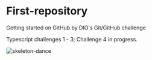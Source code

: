# First-repository
Getting started on GitHub by DIO's Git/GitHub challenge 

Typescript challenges 1 - 3;
Challenge 4 in progress.



![skeleton-dance](https://media.giphy.com/media/rwMofHqKKMLHW/giphy.gif)
